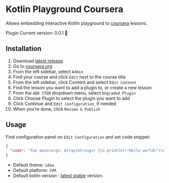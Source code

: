 # Kotlin Playground Coursera 
Allows embedding interactive Kotlin playground to [coursera](https://www.coursera.org/) lessons.

Plugin Current version: 0.0.1 :tada:

## Installation

1. Download [latest release](https://github.com/AlexanderPrendota/kotlin-playground-coursera-plugin/releases).
2. Go to [coursera.org](https://www.coursera.org/)
3. From the left sidebar, select `Admin`
4. Find your course and click `Edit` next to the course title
5. From the left sidebar, click Content and select `Edit Content`
6. Find the lesson you want to add a plugin to, or create a new lesson
7. From the `ADD ITEM` dropdown menu, select `Ungraded Plugin`
8. Click Choose Plugin to select the plugin you want to add
9. Click Continue and `Edit Configuration`, if needed
10. When you’re done, click `Review & Publish`

## Usage

Find configuration panel on `Edit Configuration` and set code snippet:

```json
{
  "code": "fun main(args: Array<String>) {\n println(\"Hello world\")\n}"
}
```
* Default theme: `idea`.
* Default platform: `JVM`.
* Default kotlin version : [latest stable](https://try.kotlinlang.org/kotlinServer?type=getKotlinVersions) version.
